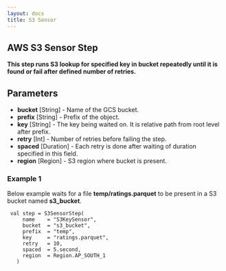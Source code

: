 ```yaml
---
layout: docs
title: S3 Sensor
---
```


## AWS S3 Sensor Step

**This step runs S3 lookup for specified key in bucket repeatedly until it is found or fail after defined number of retries.**

## Parameters
* **bucket** [String] - Name of the GCS bucket.
* **prefix** [String] - Prefix of the object. 
* **key** [String] - The key being waited on. It is relative path from root level after prefix.
* **retry** [Int] - Number of retries before failing the step.
* **spaced** [Duration] - Each retry is done after waiting of duration specified in this field.
* **region** [Region] - S3 region where bucket is present.

### Example 1
Below example waits for a file **temp/ratings.parquet** to be present in a S3 bucket named **s3_bucket**. 

     val step = S3SensorStep(
         name    = "S3KeySensor",
         bucket  = "s3_bucket",
         prefix  = "temp",
         key     = "ratings.parquet",
         retry   = 10,
         spaced  = 5.second,
         region  = Region.AP_SOUTH_1
       )
